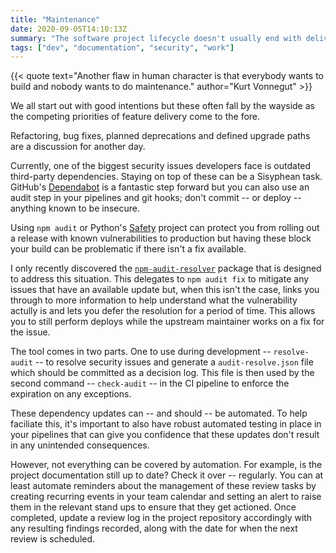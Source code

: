 ```yaml
---
title: "Maintenance"
date: 2020-09-05T14:10:13Z
summary: "The software project lifecycle doesn't usually end with delivery. If it's not looked after properly, a project can often still cause you pain way beyond this stage."
tags: ["dev", "documentation", "security", "work"]
---
```

{{< quote text="Another flaw in human character is that everybody wants to build and nobody wants to do maintenance." author="Kurt Vonnegut" >}}

We all start out with good intentions but these often fall by the wayside as the competing priorities of feature delivery come to the fore.

Refactoring, bug fixes, planned deprecations and defined upgrade paths are a discussion for another day.

Currently, one of the biggest security issues developers face is outdated third-party dependencies. Staying on top of these can be a Sisyphean task. GitHub's [Dependabot](https://github.blog/2020-06-01-keep-all-your-packages-up-to-date-with-dependabot/) is a fantastic step forward but you can also use an audit step in your pipelines and git hooks; don't commit -- or deploy -- anything known to be insecure.

Using <nobr>`npm audit`</nobr> or Python's [Safety](https://pypi.org/project/safety/) project can protect you from rolling out a release with known vulnerabilities to production but having these block your build can be problematic if there isn't a fix available.

I only recently discovered the <nobr>[`npm-audit-resolver`](https://www.npmjs.com/package/npm-audit-resolver)</nobr> package that is designed to address this situation. This delegates to <nobr>`npm audit fix`</nobr> to mitigate any issues that have an available update but, when this isn't the case, links you through to more information to help understand what the vulnerability actully is and lets you defer the resolution for a period of time. This allows you to still perform deploys while the upstream maintainer works on a fix for the issue.

The tool comes in two parts. One to use during development -- <nobr>`resolve-audit`</nobr> -- to resolve security issues and generate a <nobr>`audit-resolve.json`</nobr> file which should be committed as a decision log. This file is then used by the second command -- <nobr>`check-audit`</nobr> -- in the CI pipeline to enforce the expiration on any exceptions.

These dependency updates can -- and should -- be automated. To help faciliate this, it's important to also have robust automated testing in place in your pipelines that can give you confidence that these updates don't result in any unintended consequences.

However, not everything can be covered by automation. For example, is the project documentation still up to date? Check it over -- regularly. You can at least automate reminders about the management of these review tasks by creating recurring events in your team calendar and setting an alert to raise them in the relevant stand ups to ensure that they get actioned. Once completed, update a review log in the project repository accordingly with any resulting findings recorded, along with the date for when the next review is scheduled.
